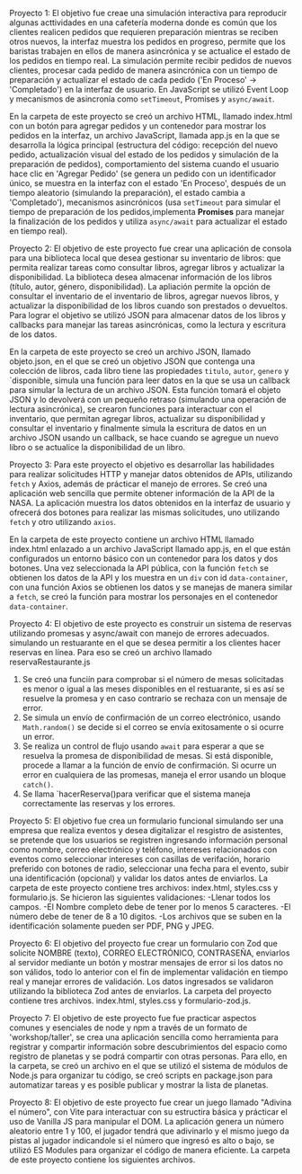 Proyecto 1: El objetivo fue creae una simulación interactiva para reproducir algunas acttividades en una cafetería moderna donde es común que los clientes realicen pedidos que requieren preparación mientras se reciben otros nuevos, la interfaz muestra los pedidos en progreso, permite que los baristas trabajen en ellos de manera asincrónica y se actualice el estado de los pedidos en tiempo real. La simulación permite recibir pedidos de nuevos clientes, procesar cada pedido de manera asincrónica con un tiempo de preparación y actualizar el estado de cada pedido ('En Proceso' -> 'Completado') en la interfaz de usuario. En JavaScript se utilizó Event Loop y mecanismos de asincronía como `setTimeout`, Promises y `async/await`. 

En la carpeta de este proyecto se creó un archivo HTML, llamado index.html con un botón para agregar pedidos y un contenedor para mostrar los pedidos en la interfaz, un archivo JavaScript, llamada app.js en la que se desarrolla la lógica principal (estructura del código: recepción del nuevo pedido, actualización visual del estado de los pedidos y simulación de la preparación de pedidos), comportamiento del sistema cuando el usuario hace clic en 'Agregar Pedido' (se genera un pedido con un identificador único, se muestra en la interfaz con el estado 'En Proceso', después de un tiempo aleatorio (simulando la preparación), el estado cambia a 'Completado'), mecanismos asincrónicos (usa `setTimeout` para simular el tiempo de preparación de los pedidos,implementa **Promises** para manejar la finalización de los pedidos y utiliza `async/await` para actualizar el estado en tiempo real). 

Proyecto 2: El objetivo de este proyecto fue crear una aplicación de consola para una biblioteca local que desea gestionar su inventario de libros: que permita realizar tareas como consultar libros, agregar libros y actualizar la disponibilidad. La biblioteca desea almacenar información de los libros (título, autor, género, disponibilidad). La apliación permite la opción de consultar el inventario de el inventario de libros, agregar nuevos libros, y actualizar la disponibilidad de los libros cuando son prestados o devueltos. Para lograr el objetivo se utilizó JSON para almacenar datos de los libros y callbacks para manejar las tareas asincrónicas, como la lectura y escritura de los datos.

En la carpeta de este proyecto se creó un archivo JSON, llamado objeto.json, en el que se creó un objetivo JSON que contenga una colección de libros, cada libro tiene las propiedades `titulo`, `autor`, `genero` y `disponible, simula una función para leer datos en la que se usa un callback para simular la lectura de un archivo JSON. Esta función tomará el objeto JSON y lo devolverá con un pequeño retraso (simulando una operación de lectura asincrónica), se crearon funciones para interactuar con el inventario, que permitan agregar libros, actualizar su disponibilidad y consultar el inventario y finalmente simula la escritura de datos en un archivo JSON usando un callback, se hace cuando se agregue un nuevo libro o se actualice la disponibilidad de un libro.

Proyecto 3: 
Para este proyecto el objetivo es desarrollar las habilidades para realizar solicitudes HTTP y manejar datos obtenidos de APIs, utilizando `fetch` y Axios, además de prácticar el manejo de errores. Se creó una aplicación web sencilla que permite obtener información de la API de la NASA. La aplicación muestra los datos obtenidos en la interfaz de usuario y ofrecerá dos botones para realizar las mismas solicitudes, uno utilizando `fetch` y otro utilizando `axios`. 

En la carpeta de este proyecto contiene un archivo HTML llamado index.html enlazado a un archivo JavaScript llamado app.js, en el que están configurados un entorno básico con un contenedor para los datos y dos botones. Una vez seleccionada la API pública, con la función `fetch` se obtienen los datos de la API y los muestra en un `div` con id `data-container`, con una función Axios se obtienen los datos y se manejas de manera similar a `fetch`, se creó la función para mostrar los personajes en el contenedor `data-container`. 

Proyecto 4: El objetivo de este proyecto es construir un sistema de reservas utilizando promesas y async/await con manejo de errores adecuados. simulando un restuarante en el que se desea permitir a los clientes hacer reservas en línea. Para eso se creó un archivo llamado reservaRestaurante.js 
1. Se creó una funciín para comprobar si el número de mesas solicitadas es menor o igual a las meses disponibles en el restuarante, si es así se resuelve la promesa y en caso contrario se rechaza con un mensaje de error. 
2. Se simula un envío de confirmación de un correo electrónico, usando `Math.random()` se decide si el correo se envía exitosamente o si ocurre un error. 
3. Se realiza un control de flujo usando `await` para esperar a que se resuelva la promesa de disponibilidad de mesas. Si está disponible, procede a llamar a la función de envío de confirmación. Si ocurre un error en cualquiera de las promesas, maneja el error usando un bloque `catch()`.
4. Se llama `hacerReserva()para verificar que el sistema maneja correctamente las reservas y los errores.

Proyecto 5: El objetivo fue crea un formulario funcional simulando ser una empresa que realiza eventos y desea digitalizar el resgistro de asistentes, se pretende que los usuarios se registren ingresando información personal como nombre, correo electrónico y teléfono, intereses relacionados con eventos como seleccionar intereses con casillas de verifación, horario preferido con botones de radio, seleccionar una fecha para el evento, subir una identificación (opcional) y validar los datos antes de enviarlos. La carpeta de este proyecto contiene tres archivos: index.html, styles.css y formulario.js.
Se hicieron las siguientes validaciones: 
-Llenar todos los campos. 
-El Nombre completo debe de tener por lo menos 5 caracteres.
-El número debe de tener de 8 a 10 digitos. 
-Los archivos que se suben en la identificación solamente pueden ser PDF, PNG y JPEG.

Proyecto 6: El objetivo del proyecto fue crear un formulario con Zod que solicite NOMBRE (texto), CORREO ELECTRÓNICO, CONTRASEÑA, enviarlos al servidor mediante un botón y mostrar mensajes de error si los datos no son válidos, todo lo anterior con el fin de implementar validación en tiempo real y manejar errores de validación. Los datos ingresados se validaron utilizando la biblioteca Zod antes de enviarlos. La carpeta del proyecto contiene tres archivos. index.html, styles.css y formulario-zod.js.

Proyecto 7: El objetivo de este proyecto fue fue practicar aspectos comunes y esenciales de node y npm a través de un formato de 'workshop/taller', se crea una aplicación sencilla como  herramienta para registrar y compartir información sobre descubrimientos del espacio como registro de planetas y se podrá compartir con otras personas. Para ello, en la carpeta, se creó un archivo en el que se utilizó el sistema de módulos de Node.js para organizar tu código, se creó scripts en package.json para automatizar tareas y es posible publicar y mostrar la lista de planetas.

Proyecto 8: El objetivo de este proyecto fue crear un juego llamado "Adivina el número", con Vite para interactuar con su estructira básica y prácticar el uso de Vanilla JS para manipular el DOM. La aplicación genera un número aleatorio entre 1 y 100, el jugador tendrá que adivinarlo y el mismo juego da pistas al jugador indicandole si el número que ingresó es alto o bajo, se utilizó ES Modules para organizar el código de manera eficiente. La carpeta de este proyecto contiene los siguientes archivos. 